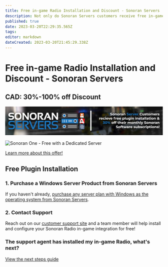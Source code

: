 ```yaml
---
title: Free in-game Radio Installation and Discount - Sonoran Servers
description: Not only do Sonoran Servers customers receive free in-game Radio installation, but can save 30%-100% on your Sonoran Radio subscription every month when you purchase a Windows Server from Sonoran Servers!
published: true
date: 2023-03-20T22:29:35.565Z
tags: 
editor: markdown
dateCreated: 2023-03-20T21:45:29.338Z
---
```


# Free in-game Radio Installation and Discount - Sonoran Servers

## CAD: 30%-100% off Discount

![30% off Sonoran Software Subscriptions with Sonoran Servers](/pricing/serversbundlediscount.png)

![Sonoran One - Free with a Dedicated Server](/pricing/sonoranonebundle.png)

[Learn more about this offer!](https://info.sonoranservers.com/pricing/promotions-and-discounts/30-off-software)

## Free Plugin Installation

### 1. Purchase a Windows Server Product from Sonoran Servers

If you haven't already, [purchase any server plan with Windows as the operating system from Sonoran Servers](https://info.sonoranservers.com/tutorials/windows-server/purchasing-and-getting-started).

### 2. Contact Support

Reach out on our [customer support site](https://support.sonoransoftware.com) and a team member will help install and configure your Sonoran Radio in-game integration for free!

### The support agent has installed my in-game Radio, what's next?
[View the next steps guide](/pricing/discounts-and-offers/free-install-next-steps)